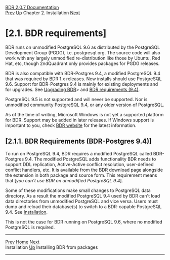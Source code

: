  [BDR 2.0.7 Documentation](README.md)                                                                                        
  [Prev](installation.md "Installation")   [Up](installation.md)    Chapter 2. Installation    [Next](installation-packages.md "Installing BDR from packages")  


# [2.1. BDR requirements]

BDR runs on unmodified PostgreSQL 9.6 as distributed by the PostgreSQL
Development Group (PGDG), i.e. postgresql.org. The source code will also
work with any largely unmodified re-distribution like those by Ubuntu,
Red Hat, etc, though 2ndQuadrant only provides packages for PGDG
releases.

BDR is also compatible with BDR-Postgres 9.4, a modified PostgreSQL 9.4
that was required by BDR 1.x releases. New installs should use
PostgreSQL 9.6. Support for BDR-Postgres 9.4 is mainly for existing
deployments and for upgrades. See [Upgrading BDR](upgrade.md)\> and
[BDR requirements
(9.4)](install-requirements.md#INSTALL-REQUIREMENTS-94).

PostgreSQL 9.5 is not supported and will never be supported. Nor is
unmodified community PostgreSQL 9.4, or any older version of PostgreSQL.

As of the time of writing, Microsoft Windows is not yet a supported
platform for BDR. Support may be added in later releases. If Windows
support is important to you, check [BDR
website](http://2ndquadrant.com/BDR) for the latest
information.

## [2.1.1. BDR Requirements (BDR-Postgres 9.4)]

To run on PostgreSQL 9.4, BDR requires a modified PostgreSQL called
BDR-Postgres 9.4. The modified PostgreSQL adds functionality BDR needs
to support DDL replication, Active-Active conflict resolution,
user-defined conflict handlers, etc. It is available from the BDR
download page alongside the extension in both package and source form.
This requirement means that [*you can\'t use BDR on unmodified
PostgreSQL 9.4*].

Some of these modifications make small changes to PostgreSQL data
directory. As a result the modified PostgreSQL 9.4 used by BDR can\'t
load data directories from unmodified PostgreSQL and vice versa. Users
must dump and reload their database(s) to switch to a BDR-capable
PostgreSQL 9.4. See [Installation](installation.md).

This is not the case for BDR running on PostgreSQL 9.6, where no
modified PostgreSQL is required.



  ------------------------------------------ ---------------------------------------- ---------------------------------------------------
  [Prev](installation.md)      [Home](README.md)       [Next](installation-packages.md)  
  Installation                                [Up](installation.md)                         Installing BDR from packages
  ------------------------------------------ ---------------------------------------- ---------------------------------------------------
